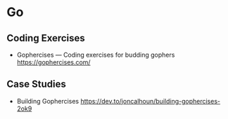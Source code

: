 # Go

## Coding Exercises

* Gophercises — Coding exercises for budding gophers
  https://gophercises.com/

## Case Studies

* Building Gophercises
  https://dev.to/joncalhoun/building-gophercises-2ok9
